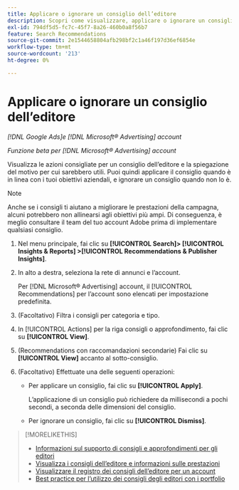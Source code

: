 ```yaml
---
title: Applicare o ignorare un consiglio dell’editore
description: Scopri come visualizzare, applicare o ignorare un consiglio dell’editore.
exl-id: 794df5d5-fc7c-45f7-8a26-460b0a8f56b7
feature: Search Recommendations
source-git-commit: 2e1544658804afb298bf2c1a46f197d36ef6854e
workflow-type: tm+mt
source-wordcount: '213'
ht-degree: 0%

---
```


# Applicare o ignorare un consiglio dell’editore

*[!DNL Google Ads]e [!DNL Microsoft® Advertising] account*

*Funzione beta per [!DNL Microsoft® Advertising] account*

Visualizza le azioni consigliate per un consiglio dell’editore e la spiegazione del motivo per cui sarebbero utili. Puoi quindi applicare il consiglio quando è in linea con i tuoi obiettivi aziendali, e ignorare un consiglio quando non lo è.

>[!NOTE]
>
>Anche se i consigli ti aiutano a migliorare le prestazioni della campagna, alcuni potrebbero non allinearsi agli obiettivi più ampi. Di conseguenza, è meglio consultare il team del tuo account Adobe prima di implementare qualsiasi consiglio.

1. Nel menu principale, fai clic su **[!UICONTROL Search]> [!UICONTROL Insights & Reports] >[!UICONTROL Recommendations & Publisher Insights]**.

1. In alto a destra, seleziona la rete di annunci e l’account.

   Per [!DNL Microsoft® Advertising] account, il [!UICONTROL Recommendations] per l’account sono elencati per impostazione predefinita.

1. (Facoltativo) Filtra i consigli per categoria e tipo.

1. In [!UICONTROL Actions] per la riga consigli o approfondimento, fai clic su **[!UICONTROL View]**.

1. (Recommendations con raccomandazioni secondarie) Fai clic su **[!UICONTROL View]** accanto al sotto-consiglio.

1. (Facoltativo) Effettuate una delle seguenti operazioni:

   * Per applicare un consiglio, fai clic su **[!UICONTROL Apply]**.

     L’applicazione di un consiglio può richiedere da millisecondi a pochi secondi, a seconda delle dimensioni del consiglio.

   * Per ignorare un consiglio, fai clic su **[!UICONTROL Dismiss]**.

>[!MORELIKETHIS]
>
>* [Informazioni sul supporto di consigli e approfondimenti per gli editori](recommendation-support.md)
>* [Visualizza i consigli dell’editore e informazioni sulle prestazioni](recommendation-view.md)
>* [Visualizzare il registro dei consigli dell’editore per un account](recommendation-view-log.md)
>* [Best practice per l’utilizzo dei consigli degli editori con i portfolio](recommendation-best-practices.md)

